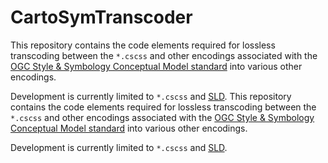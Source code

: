 # CartoSymTranscoder

This repository contains the code elements required for lossless transcoding between the `*.cscss` and other encodings associated with the [OGC Style & Symbology Conceptual Model standard](https://github.com/opengeospatial/styles-and-symbology) into various other encodings.

Development is currently limited to `*.cscss` and [SLD](https://www.ogc.org/standard/sld/).
This repository contains the code elements required for lossless transcoding between the `*.cscss` and other encodings associated with the [OGC Style & Symbology Conceptual Model standard](https://github.com/opengeospatial/styles-and-symbology) into various other encodings.

Development is currently limited to `*.cscss` and [SLD](https://www.ogc.org/standard/sld/).
